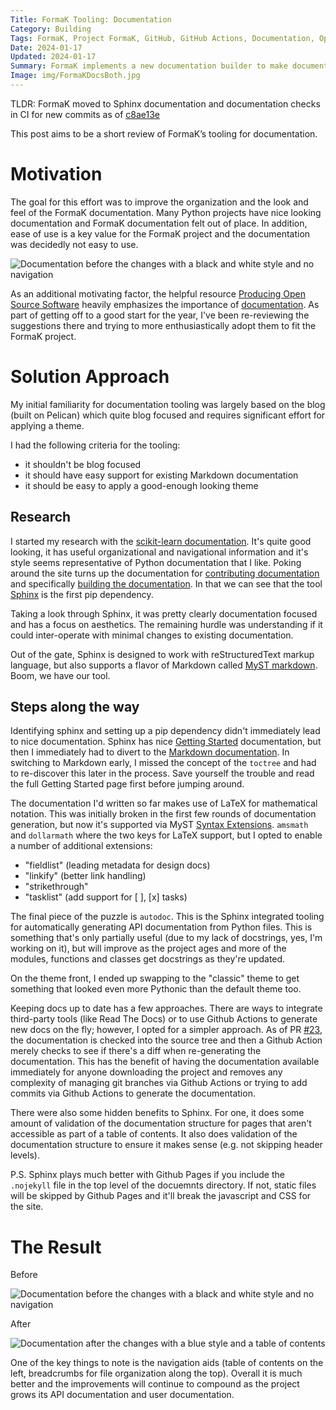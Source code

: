 ```yaml
---
Title: FormaK Tooling: Documentation
Category: Building
Tags: FormaK, Project FormaK, GitHub, GitHub Actions, Documentation, Open Source
Date: 2024-01-17
Updated: 2024-01-17
Summary: FormaK implements a new documentation builder to make documentation much easier to navigate and look better too.
Image: img/FormaKDocsBoth.jpg
---
```


TLDR: FormaK moved to Sphinx documentation and documentation checks in CI for
new commits as of
[c8ae13e](https://github.com/buckbaskin/formak/commit/c8ae13e9810a9915f8a8721c40e185b04d47ceee)

This post aims to be a short review of FormaK’s tooling for documentation.

# Motivation

The goal for this effort was to improve the organization and the look and feel
of the FormaK documentation. Many Python projects have nice looking
documentation and FormaK documentation felt out of place. In addition, ease of
use is a key value for the FormaK project and the documentation was decidedly
not easy to use.

![Documentation before the changes with a black and white style and no navigation]({attach}/img/FormaKDocsBefore.jpg)

As an additional motivating factor, the helpful resource [Producing Open
Source Software](https://producingoss.com/) heavily emphasizes the importance
of
[documentation](https://producingoss.com/en/getting-started.html#documentation).
As part of getting off to a good start for the year, I've been re-reviewing the
suggestions there and trying to more enthusiastically adopt them to fit the
FormaK project.

# Solution Approach

My initial familiarity for documentation tooling was largely based on the blog
(built on Pelican) which quite blog focused and requires significant effort for
applying a theme.

I had the following criteria for the tooling:
- it shouldn't be blog focused
- it should have easy support for existing Markdown documentation
- it should be easy to apply a good-enough looking theme

## Research

I started my research with the [scikit-learn
documentation](https://scikit-learn.org/). It's quite good looking, it has
useful organizational and navigational information and it's style seems
representative of Python documentation that I like. Poking around the site
turns up the documentation for [contributing
documentation](https://scikit-learn.org/dev/developers/contributing.html#documentation)
and specifically [building the
documentation](https://scikit-learn.org/dev/developers/contributing.html#building-the-documentation).
In that we can see that the tool
[Sphinx](https://www.sphinx-doc.org/en/master/) is the first pip dependency.

Taking a look through Sphinx, it was pretty clearly documentation focused and
has a focus on aesthetics. The remaining hurdle was understanding if it could
inter-operate with minimal changes to existing documentation.

Out of the gate, Sphinx is designed to work with reStructuredText markup
language, but also supports a flavor of Markdown called [MyST
markdown](https://www.sphinx-doc.org/en/master/usage/markdown.html#markdown).
Boom, we have our tool.

## Steps along the way

Identifying sphinx and setting up a pip dependency didn't immediately lead to
nice documentation. Sphinx has nice [Getting
Started](https://www.sphinx-doc.org/en/master/usage/quickstart.html)
documentation, but then I immediately had to divert to the [Markdown
documentation](https://www.sphinx-doc.org/en/master/usage/markdown.html#markdown).
In switching to Markdown early, I missed the concept of the `toctree` and had
to re-discover this later in the process. Save yourself the trouble and read
the full Getting Started page first before jumping around.

The documentation I'd written so far makes use of LaTeX for mathematical
notation. This was initially broken in the first few rounds of documentation
generation, but now it's supported via MyST [Syntax
Extensions](https://myst-parser.readthedocs.io/en/latest/syntax/optional.html).
`amsmath` and `dollarmath` where the two keys for LaTeX support, but I opted to
enable a number of additional extensions:
- "fieldlist" (leading metadata for design docs)
- "linkify" (better link handling)
- "strikethrough"
- "tasklist" (add support for [ ], [x] tasks)

The final piece of the puzzle is `autodoc`. This is the Sphinx integrated
tooling for automatically generating API documentation from Python files. This
is something that's only partially useful (due to my lack of docstrings, yes,
I'm working on it), but will improve as the project ages and more of the
modules, functions and classes get docstrings as they're updated.

On the theme front, I ended up swapping to the "classic" theme to get something
that looked even more Pythonic than the default theme too. 

Keeping docs up to date has a few approaches. There are ways to integrate
third-party tools (like Read The Docs) or to use Github Actions to generate new
docs on the fly; however, I opted for a simpler approach. As of PR
[#23](https://github.com/buckbaskin/formak/pull/23), the documentation is
checked into the source tree and then a Github Action merely checks to see if
there's a diff when re-generating the documentation. This has the benefit of
having the documentation available immediately for anyone downloading the
project and removes any complexity of managing git branches via Github Actions
or trying to add commits via Github Actions to generate the documentation.

There were also some hidden benefits to Sphinx. For one, it does some amount of
validation of the documentation structure for pages that aren't accessible as
part of a table of contents. It also does validation of the documentation
structure to ensure it makes sense (e.g. not skipping header levels).

P.S. Sphinx plays much better with Github Pages if you include the `.nojekyll`
file in the top level of the docuemnts directory. If not, static files will be
skipped by Github Pages and it'll break the javascript and CSS for the site.

# The Result

Before

![Documentation before the changes with a black and white style and no navigation]({attach}/img/FormaKDocsBefore.jpg)

After

![Documentation after the changes with a blue style and a table of contents]({attach}/img/FormaKDocsAfter.jpg)

One of the key things to note is the navigation aids (table of contents on the
left, breadcrumbs for file organization along the top). Overall it is much
better and the improvements will continue to compound as the project grows its
API documentation and user documentation.

